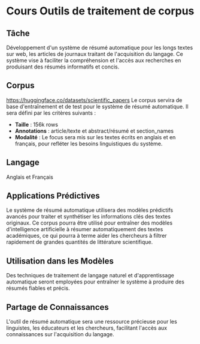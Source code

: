 # Cours Outils de traitement de corpus

## Tâche
Développement d'un système de résumé automatique pour les longs textes sur web, les articles de journaux traitant de l'acquisition du langage. Ce système vise à faciliter la compréhension et l'accès aux recherches en produisant des résumés informatifs et concis.

## Corpus
https://huggingface.co/datasets/scientific_papers 
Le corpus servira de base d'entraînement et de test pour le système de résumé automatique. Il sera défini par les critères suivants :

- **Taille** : 156k rows
- **Annotations** : article/texte et abstract/résumé et section_names
- **Modalité** : Le focus sera mis sur les textes écrits en anglais et en français, pour refléter les besoins linguistiques du système.

## Langage
Anglais et Français

## Applications Prédictives
Le système de résumé automatique utilisera des modèles prédictifs avancés pour traiter et synthétiser les informations clés des textes originaux. Ce corpus pourra être utilisé pour entraîner des modèles d'intelligence artificielle à résumer automatiquement des textes académiques, ce qui pourra à terme aider les chercheurs à filtrer rapidement de grandes quantités de littérature scientifique.

## Utilisation dans les Modèles
Des techniques de traitement de langage naturel et d'apprentissage automatique seront employées pour entraîner le système à produire des résumés fiables et précis.

## Partage de Connaissances
L'outil de résumé automatique sera une ressource précieuse pour les linguistes, les éducateurs et les chercheurs, facilitant l'accès aux connaissances sur l'acquisition du langage.
